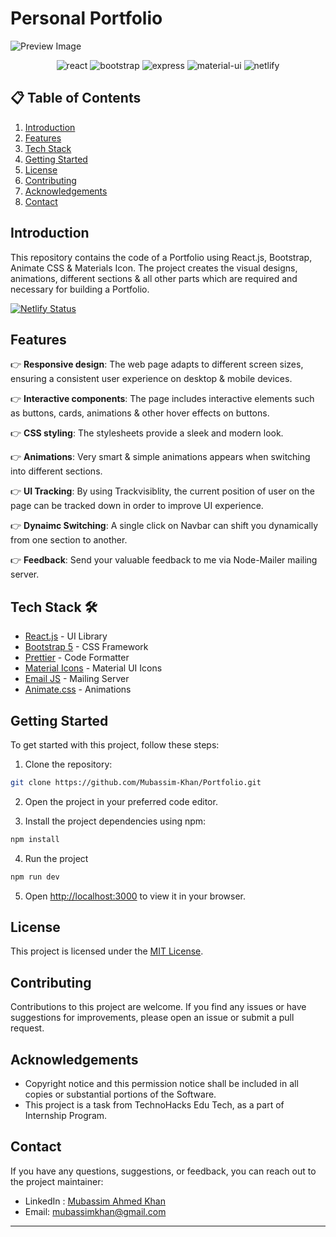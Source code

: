 # Personal Portfolio

![Preview Image](https://github.com/Mubassim-Khan/Portfolio/blob/main/src/assets/images/Preview.png)

<div align="center">
    <img src="https://img.shields.io/badge/React-20232A?style=for-the-badge&logo=react&logoColor=61DAFB" alt="react" />
    <img src="https://img.shields.io/badge/Bootstrap-563D7C?style=for-the-badge&logo=bootstrap&logoColor=white" alt="bootstrap" />
    <img src="https://img.shields.io/badge/Express%20js-000000?style=for-the-badge&logo=express&logoColor=white" alt="express" />
    <img src="https://img.shields.io/badge/Material%20UI-007FFF?style=for-the-badge&logo=mui&logoColor=white" alt="material-ui" />
    <img src="https://img.shields.io/badge/Netlify-00C7B7?style=for-the-badge&logo=netlify&logoColor=white" alt="netlify" />
</div>

## 📋 <a name="table">Table of Contents</a>

1. [Introduction](#introduction)
2. [Features](#features)
3. [Tech Stack](#tech-stack)
4. [Getting Started](#quick-start)
5. [License](#license)
6. [Contributing](#contributing)
7. [Acknowledgements](#acknowledgements)
8. [Contact](#contact)

## <a name="introduction">Introduction</a>

This repository contains the code of a Portfolio using React.js, Bootstrap, Animate CSS & Materials Icon. The project creates the visual designs, animations, different sections & all other parts which are required and necessary for building a Portfolio.

[![Netlify Status](https://api.netlify.com/api/v1/badges/806ee3f4-a0fd-45a3-9650-65ebd1e50f3f/deploy-status)](https://app.netlify.com/sites/mubassim-khan/deploys)

## <a name="features">Features</a>

👉 **Responsive design**: The web page adapts to different screen sizes, ensuring a consistent user experience on desktop & mobile devices.

👉 **Interactive components**: The page includes interactive elements such as buttons, cards, animations & other hover effects on buttons.

👉 **CSS styling**: The stylesheets provide a sleek and modern look.

👉 **Animations**: Very smart & simple animations appears when switching into different sections.

👉 **UI Tracking**: By using Trackvisiblity, the current position of user on the page can be tracked down in order to improve UI experience.

👉 **Dynaimc Switching**: A single click on Navbar can shift you dynamically from one section to another.

👉 **Feedback**: Send your valuable feedback to me via Node-Mailer mailing server.

## <a name="tech-stack">Tech Stack 🛠️</a>

- [React.js](https://reactjs.org/) - UI Library
- [Bootstrap 5](https://getbootstrap.com/) - CSS Framework
- [Prettier](https://prettier.io/) - Code Formatter
- [Material Icons](https://mui.com/material-ui/material-icons/) - Material UI Icons
- [Email JS](https://www.emailjs.com/) - Mailing Server
- [Animate.css](https://animate.style/) - Animations

## <a name="#quick-start">Getting Started</a>

To get started with this project, follow these steps:

1. Clone the repository:

```bash
git clone https://github.com/Mubassim-Khan/Portfolio.git
```

2. Open the project in your preferred code editor.

3. Install the project dependencies using npm:

```bash
npm install
```

4. Run the project

```bash
npm run dev
```

5. Open [http://localhost:3000](http://localhost:3000) to view it in your browser.

## <a name="license">License</a>

This project is licensed under the [MIT License](https://opensource.org/licenses/MIT).

## <a name="contributing">Contributing</a>

Contributions to this project are welcome. If you find any issues or have suggestions for improvements, please open an issue or submit a pull request.

## <a name="acknowledgements">Acknowledgements</a>

- Copyright notice and this permission notice shall be included in all copies or substantial portions of the Software.
- This project is a task from TechnoHacks Edu Tech, as a part of Internship Program.

## <a name="contact">Contact</a>

If you have any questions, suggestions, or feedback, you can reach out to the project maintainer:

- LinkedIn : [Mubassim Ahmed Khan](https://www.linkedin.com/in/mubassim)
- Email: [mubassimkhan@gmail.com](mailto:mubassimkhan@gmail.com)

---
